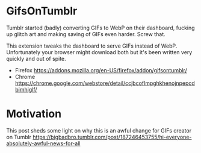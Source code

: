 # GifsOnTumblr

Tumblr started (badly) converting GIFs to WebP on their dashboard, fucking up glitch art and making saving of GIFs even harder. Screw that.

This extension tweaks the dashboard to serve GIFs instead of WebP. Unfortunately your browser might download both but it's been written very quickly and out of spite.

- Firefox https://addons.mozilla.org/en-US/firefox/addon/gifsontumblr/
- Chrome https://chrome.google.com/webstore/detail/ccjbcoflmpghkhenojnpepcdbimhiglf/

# Motivation

This post sheds some light on why this is an awful change for GIFs creator on Tumblr https://bigbadbro.tumblr.com/post/187246453755/hi-everyone-absolutely-awful-news-for-all

